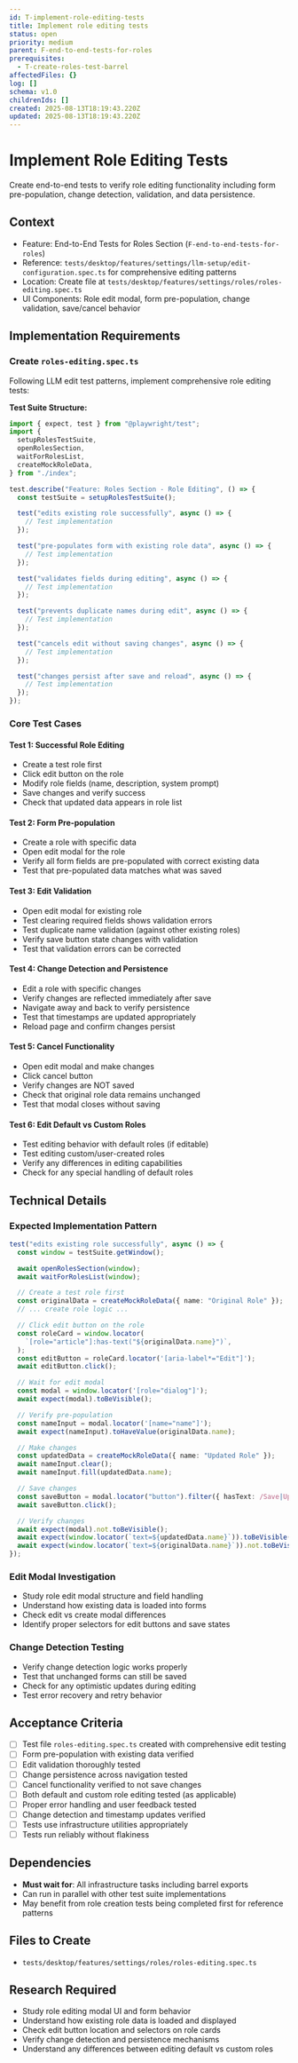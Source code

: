```yaml
---
id: T-implement-role-editing-tests
title: Implement role editing tests
status: open
priority: medium
parent: F-end-to-end-tests-for-roles
prerequisites:
  - T-create-roles-test-barrel
affectedFiles: {}
log: []
schema: v1.0
childrenIds: []
created: 2025-08-13T18:19:43.220Z
updated: 2025-08-13T18:19:43.220Z
---
```


# Implement Role Editing Tests

Create end-to-end tests to verify role editing functionality including form pre-population, change detection, validation, and data persistence.

## Context

- Feature: End-to-End Tests for Roles Section (`F-end-to-end-tests-for-roles`)
- Reference: `tests/desktop/features/settings/llm-setup/edit-configuration.spec.ts` for comprehensive editing patterns
- Location: Create file at `tests/desktop/features/settings/roles/roles-editing.spec.ts`
- UI Components: Role edit modal, form pre-population, change validation, save/cancel behavior

## Implementation Requirements

### Create `roles-editing.spec.ts`

Following LLM edit test patterns, implement comprehensive role editing tests:

**Test Suite Structure:**

```typescript
import { expect, test } from "@playwright/test";
import {
  setupRolesTestSuite,
  openRolesSection,
  waitForRolesList,
  createMockRoleData,
} from "./index";

test.describe("Feature: Roles Section - Role Editing", () => {
  const testSuite = setupRolesTestSuite();

  test("edits existing role successfully", async () => {
    // Test implementation
  });

  test("pre-populates form with existing role data", async () => {
    // Test implementation
  });

  test("validates fields during editing", async () => {
    // Test implementation
  });

  test("prevents duplicate names during edit", async () => {
    // Test implementation
  });

  test("cancels edit without saving changes", async () => {
    // Test implementation
  });

  test("changes persist after save and reload", async () => {
    // Test implementation
  });
});
```

### Core Test Cases

#### Test 1: Successful Role Editing

- Create a test role first
- Click edit button on the role
- Modify role fields (name, description, system prompt)
- Save changes and verify success
- Check that updated data appears in role list

#### Test 2: Form Pre-population

- Create a role with specific data
- Open edit modal for the role
- Verify all form fields are pre-populated with correct existing data
- Test that pre-populated data matches what was saved

#### Test 3: Edit Validation

- Open edit modal for existing role
- Test clearing required fields shows validation errors
- Test duplicate name validation (against other existing roles)
- Verify save button state changes with validation
- Test that validation errors can be corrected

#### Test 4: Change Detection and Persistence

- Edit a role with specific changes
- Verify changes are reflected immediately after save
- Navigate away and back to verify persistence
- Test that timestamps are updated appropriately
- Reload page and confirm changes persist

#### Test 5: Cancel Functionality

- Open edit modal and make changes
- Click cancel button
- Verify changes are NOT saved
- Check that original role data remains unchanged
- Test that modal closes without saving

#### Test 6: Edit Default vs Custom Roles

- Test editing behavior with default roles (if editable)
- Test editing custom/user-created roles
- Verify any differences in editing capabilities
- Check for any special handling of default roles

## Technical Details

### Expected Implementation Pattern

```typescript
test("edits existing role successfully", async () => {
  const window = testSuite.getWindow();

  await openRolesSection(window);
  await waitForRolesList(window);

  // Create a test role first
  const originalData = createMockRoleData({ name: "Original Role" });
  // ... create role logic ...

  // Click edit button on the role
  const roleCard = window.locator(
    `[role="article"]:has-text("${originalData.name}")`,
  );
  const editButton = roleCard.locator('[aria-label*="Edit"]');
  await editButton.click();

  // Wait for edit modal
  const modal = window.locator('[role="dialog"]');
  await expect(modal).toBeVisible();

  // Verify pre-population
  const nameInput = modal.locator('[name="name"]');
  await expect(nameInput).toHaveValue(originalData.name);

  // Make changes
  const updatedData = createMockRoleData({ name: "Updated Role" });
  await nameInput.clear();
  await nameInput.fill(updatedData.name);

  // Save changes
  const saveButton = modal.locator("button").filter({ hasText: /Save|Update/ });
  await saveButton.click();

  // Verify changes
  await expect(modal).not.toBeVisible();
  await expect(window.locator(`text=${updatedData.name}`)).toBeVisible();
  await expect(window.locator(`text=${originalData.name}`)).not.toBeVisible();
});
```

### Edit Modal Investigation

- Study role edit modal structure and field handling
- Understand how existing data is loaded into forms
- Check edit vs create modal differences
- Identify proper selectors for edit buttons and save states

### Change Detection Testing

- Verify change detection logic works properly
- Test that unchanged forms can still be saved
- Check for any optimistic updates during editing
- Test error recovery and retry behavior

## Acceptance Criteria

- [ ] Test file `roles-editing.spec.ts` created with comprehensive edit testing
- [ ] Form pre-population with existing data verified
- [ ] Edit validation thoroughly tested
- [ ] Change persistence across navigation tested
- [ ] Cancel functionality verified to not save changes
- [ ] Both default and custom role editing tested (as applicable)
- [ ] Proper error handling and user feedback tested
- [ ] Change detection and timestamp updates verified
- [ ] Tests use infrastructure utilities appropriately
- [ ] Tests run reliably without flakiness

## Dependencies

- **Must wait for**: All infrastructure tasks including barrel exports
- Can run in parallel with other test suite implementations
- May benefit from role creation tests being completed first for reference patterns

## Files to Create

- `tests/desktop/features/settings/roles/roles-editing.spec.ts`

## Research Required

- Study role editing modal UI and form behavior
- Understand how existing role data is loaded and displayed
- Check edit button location and selectors on role cards
- Verify change detection and persistence mechanisms
- Understand any differences between editing default vs custom roles
